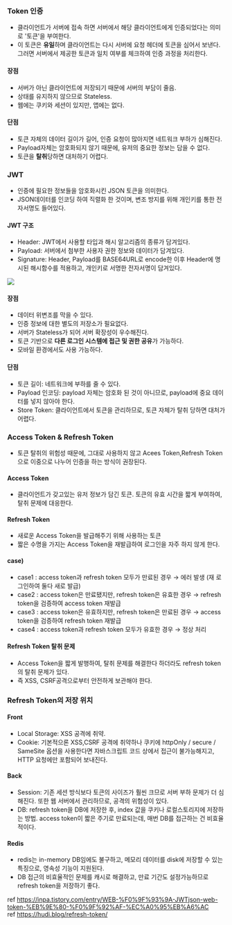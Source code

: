 ### Token 인증

- 클라이언트가 서버에 접속 하면 서버에서 해당 클라이언트에게 인증되었다는 의미로 '토큰'을 부여한다.
- 이 토큰은 **유일**하며 클라이언트는 다시 서버에 요청 헤더에 토큰을 심어서 보낸다. 그러면 서버에서 제공한 토큰과 일치 여부를 체크하여 인증 과정을 처리한다.

#### 장점
- 서버가 아닌 클라이언트에 저장되기 때문에 서버의 부담이 줄음.
- 상태를 유지하지 않으므로 Stateless.
- 웹에는 쿠키와 세션이 있지만, 앱에는 없다.

#### 단점

- 토큰 자체의 데이터 길이가 길어, 인증 요청이 많아지면 네트워크 부하가 심해진다.
- Payload자체는 암호화되지 않기 때문에, 유저의 중요한 정보는 담을 수 없다.
- 토큰을 **탈취**당하면 대처하기 어렵다.

### JWT

- 인증에 필요한 정보들을 암호화시킨 JSON 토큰을 의미한다.
- JSON데이터를 인코딩 하여 직렬화 한 것이며, 변조 방지를 위해 개인키를 통한 전자서명도 들어있다.


#### JWT 구조

- Header: JWT에서 사용할 타입과 해시 알고리즘의 종류가 담겨있다.
- Payload: 서버에서 첨부한 사용자 권한 정보와 데이터가 담겨있다.
- Signature: Header, Payload를 BASE64URL로 encode한 이후 Header에 명시된 해시함수를 적용하고, 개인키로 서명한 전자서명이 담겨있다.

![](https://velog.velcdn.com/images/gon109/post/22b3bd3f-cd08-4fcc-bb87-f9cf66c67bbb/image.png)


#### 장점

- 데이터 위변조를 막을 수 있다.
- 인증 정보에 대한 별도의 저장소가 필요없다.
- 서버가 Stateless가 되어 서버 확장성이 우수해진다.
- 토큰 기반으로 **다른 로그인 시스템에 접근 및 권한 공유**가 가능하다.
- 모바일 환경에서도 사용 가능하다.

#### 단점
- 토큰 길이: 네트워크에 부하를 줄 수 있다.
- Payload 인코딩: payload 자체는 암호화 된 것이 아니므로, payload에 중요 데이터를 넣지 않아야 한다.
- Store Token: 클라이언트에서 토큰을 관리하므로, 토큰 자체가 탈취 당하면 대처가 어렵다.


### Access Token & Refresh Token

- 토큰 탈취의 위험성 때문에, 그대로 사용하지 않고 Acees Token,Refresh Token으로 이중으로 나누어 인증을 하는 방식이 권장된다.

#### Access Token
- 클라이언트가 갖고있는 유저 정보가 담긴 토큰. 토큰의 유효 시간을 짧게 부여하여, 탈취 문제에 대응한다.

#### Refresh Token
- 새로운 Access Token을 발급해주기 위해 사용하는 토큰
- 짧은 수명을 가지는 Access Token을 재발급하여 로그인을 자주 하지 않게 한다.


#### case)
- case1 : access token과 refresh token 모두가 만료된 경우 → 에러 발생 (재 로그인하여 둘다 새로 발급)
- case2 : access token은 만료됐지만, refresh token은 유효한 경우 →  refresh token을 검증하여 access token 재발급
- case3 : access token은 유효하지만, refresh token은 만료된 경우 →  access token을 검증하여 refresh token 재발급
- case4 : access token과 refresh token 모두가 유효한 경우 → 정상 처리


#### Refresh Token 탈취 문제
- Access Token을 짧게 발행하여, 탈취 문제를 해결한다 하더라도 refresh token의 탈취 문제가 있다.
- 즉 XSS, CSRF공격으로부터 안전하게 보관해야 한다.

### Refresh Token의 저장 위치

#### Front
- Local Storage: XSS 공격에 취약.
- Cookie: 기본적으론 XSS,CSRF 공격에 취약하나 쿠키에 httpOnly / secure / SameSite 옵션을 사용한다면 자바스크립트 코드 상에서 접근이 불가능해지고, HTTP 요청에만 포함되어 보내진다.

#### Back

- Session: 기존 세션 방식보다 토큰의 사이즈가 훨씬 크므로 서버 부하 문제가 더 심해진다. 또한 웹 서버에서 관리하므로, 공격의 위험성이 있다.
- DB: refresh token을 DB에 저장한 후, index 값을 쿠키나 로컬스토리지에 저장하는 방법. access token이 짧은 주기로 만료되는데, 매번 DB를 접근하는 건 비효율적이다.

#### Redis
- redis는 in-memory DB임에도 불구하고, 메모리 데이터를 disk에 저장할 수 있는 특징으로, 영속성 기능이 지원된다.
- DB 접근의 비효율적인 문제를 캐시로 해결하고, 만료 기간도 설정가능하므로 refresh token을 저장하기 좋다.




ref https://inpa.tistory.com/entry/WEB-%F0%9F%93%9A-JWTjson-web-token-%EB%9E%80-%F0%9F%92%AF-%EC%A0%95%EB%A6%AC <br/>
ref https://hudi.blog/refresh-token/